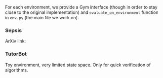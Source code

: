 For each environment, we provide a Gym interface (though in order to stay close to the 
original implementation) and `evaluate_on_environment` function in `env.py` (the main file we work on).

### Sepsis

ArXiv link: 

### TutorBot

Toy environment, very limited state space. Only for quick verification of algorithms.

